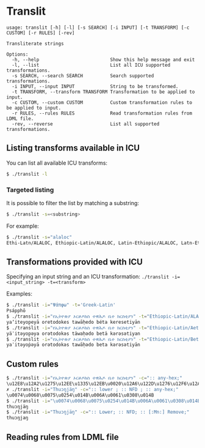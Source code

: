 # Translit

```
usage: translit [-h] [-l] [-s SEARCH] [-i INPUT] [-t TRANSFORM] [-c CUSTOM] [-r RULES] [-rev]

Transliterate strings

Options:
  -h, --help                          Show this help message and exit
  -l, --list                          List all ICU supported transformations.
  -s SEARCH, --search SEARCH          Search supported transformations.
  -i INPUT, --input INPUT             String to be transformed.
  -t TRANSFORM, --transform TRANSFORM Transformation to be applied to input.
  -c CUSTOM, --custom CUSTOM          Custom transformation rules to be applied to input.
  -r RULES, --rules RULES             Read transformation rules from LDML file.
  -rev, --reverse                     List all supported transformations.
```

## Listing transforms available in ICU

You can list all available ICU transforms:

```bash
$ ./translit -l
```

### Targeted listing

It is possible to filter the list by matching a substring:

```bash
$ ./translit -s=<substring>
```

For example:

```bash
$ ./translit -s="alaloc"
Ethi-Latn/ALALOC, Ethiopic-Latin/ALALOC, Latin-Ethiopic/ALALOC, Latn-Ethi/ALALOC, Any-Ethiopic/ALALOC
```

## Transformations provided with ICU

Specifying an input string and an ICU transformation: `./translit -i=<input_string> -t=<transform>`

Examples:

```bash
$ ./translit -i="Ψάπφω" -t='Greek-Latin'
Psápphō
$ ./translit -i="የኢትዮጵያ ኦርቶዶክስ ተዋሕዶ ቤተ ክርስቲያን" -t="Ethiopic-Latin/ALALOC"
yaʼiteyop̣eyā oretodokes tawāḥedo béta keresetiyān
$ ./translit -i="የኢትዮጵያ ኦርቶዶክስ ተዋሕዶ ቤተ ክርስቲያን" -t="Ethiopic-Latin/Aethiopica"
yäʾitǝyop̣ǝya orǝtodokǝs täwaḥǝdo betä kǝrǝsǝtiyan
$ ./translit -i="የኢትዮጵያ ኦርቶዶክስ ተዋሕዶ ቤተ ክርስቲያን" -t="Ethiopic-Latin/Beta_Metsehaf"
yaʾitǝyoṗǝyā orǝtodokǝs tawāḥǝdo beta kǝrǝsǝtiyān
```

## Custom rules

```bash
$ ./translit -i="የኢትዮጵያ ኦርቶዶክስ ተዋሕዶ ቤተ ክርስቲያን" -c=":: any-hex;"
\u12E8\u12A2\u1275\u12EE\u1335\u12EB\u0020\u12A6\u122D\u1276\u12F6\u12AD\u1235\u0020\u1270\u12CB\u1215\u12F6\u0020\u1264\u1270\u0020\u12AD\u122D\u1235\u1272\u12EB\u1295
✗ ./translit -i="Thuɔŋjäŋ" -c=":: lower ; :: NFD ; :: any-hex;"
\u0074\u0068\u0075\u0254\u014B\u006A\u0061\u0308\u014B
$ ./translit -i="\u0074\u0068\u0075\u0254\u014B\u006A\u0061\u0308\u014B" -c=":: any-hex;" -rev
thuɔŋjäŋ
$ ./translit -i="Thuɔŋjäŋ" -c=":: Lower; :: NFD; :: [:Mn:] Remove;"
thuɔŋjaŋ
```

## Reading rules from LDML file
